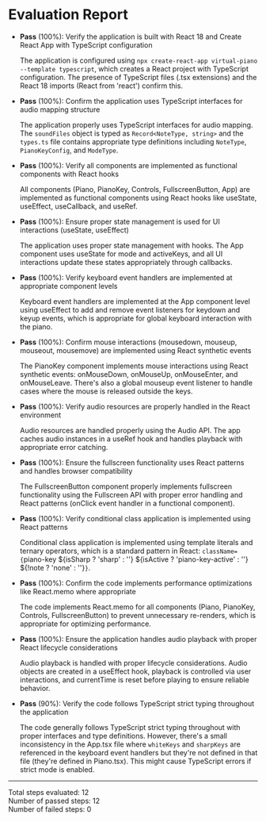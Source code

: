# Evaluation Report

- **Pass** (100%): Verify the application is built with React 18 and Create React App with TypeScript configuration
  
  The application is configured using `npx create-react-app virtual-piano --template typescript`, which creates a React project with TypeScript configuration. The presence of TypeScript files (.tsx extensions) and the React 18 imports (React from 'react') confirm this.

- **Pass** (100%): Confirm the application uses TypeScript interfaces for audio mapping structure
  
  The application properly uses TypeScript interfaces for audio mapping. The `soundFiles` object is typed as `Record<NoteType, string>` and the `types.ts` file contains appropriate type definitions including `NoteType`, `PianoKeyConfig`, and `ModeType`.

- **Pass** (100%): Verify all components are implemented as functional components with React hooks
  
  All components (Piano, PianoKey, Controls, FullscreenButton, App) are implemented as functional components using React hooks like useState, useEffect, useCallback, and useRef.

- **Pass** (100%): Ensure proper state management is used for UI interactions (useState, useEffect)
  
  The application uses proper state management with hooks. The App component uses useState for mode and activeKeys, and all UI interactions update these states appropriately through callbacks.

- **Pass** (100%): Verify keyboard event handlers are implemented at appropriate component levels
  
  Keyboard event handlers are implemented at the App component level using useEffect to add and remove event listeners for keydown and keyup events, which is appropriate for global keyboard interaction with the piano.

- **Pass** (100%): Confirm mouse interactions (mousedown, mouseup, mouseout, mousemove) are implemented using React synthetic events
  
  The PianoKey component implements mouse interactions using React synthetic events: onMouseDown, onMouseUp, onMouseEnter, and onMouseLeave. There's also a global mouseup event listener to handle cases where the mouse is released outside the keys.

- **Pass** (100%): Verify audio resources are properly handled in the React environment
  
  Audio resources are handled properly using the Audio API. The app caches audio instances in a useRef hook and handles playback with appropriate error catching.

- **Pass** (100%): Ensure the fullscreen functionality uses React patterns and handles browser compatibility
  
  The FullscreenButton component properly implements fullscreen functionality using the Fullscreen API with proper error handling and React patterns (onClick event handler in a functional component).

- **Pass** (100%): Verify conditional class application is implemented using React patterns
  
  Conditional class application is implemented using template literals and ternary operators, which is a standard pattern in React: `className={`piano-key ${isSharp ? 'sharp' : ''} ${isActive ? 'piano-key-active' : ''} ${!note ? 'none' : ''}`}`.

- **Pass** (100%): Confirm the code implements performance optimizations like React.memo where appropriate
  
  The code implements React.memo for all components (Piano, PianoKey, Controls, FullscreenButton) to prevent unnecessary re-renders, which is appropriate for optimizing performance.

- **Pass** (100%): Ensure the application handles audio playback with proper React lifecycle considerations
  
  Audio playback is handled with proper lifecycle considerations. Audio objects are created in a useEffect hook, playback is controlled via user interactions, and currentTime is reset before playing to ensure reliable behavior.

- **Pass** (90%): Verify the code follows TypeScript strict typing throughout the application
  
  The code generally follows TypeScript strict typing throughout with proper interfaces and type definitions. However, there's a small inconsistency in the App.tsx file where `whiteKeys` and `sharpKeys` are referenced in the keyboard event handlers but they're not defined in that file (they're defined in Piano.tsx). This might cause TypeScript errors if strict mode is enabled.

---

Total steps evaluated: 12  
Number of passed steps: 12  
Number of failed steps: 0